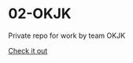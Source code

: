 # 02-OKJK
Private repo for work by team OKJK


[Check it out](http://floating-plains-7989.herokuapp.com)
